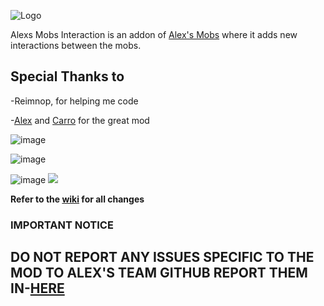 ![Logo](https://cdn.modrinth.com/data/cached_images/6063e1c3b7649027c1c46294d7ce77ead8fee3e9.png)


Alexs Mobs Interaction is an addon of [Alex's Mobs](https://modrinth.com/mod/alexs-mobs) where
it adds new interactions between the mobs.



Special Thanks to
-
-Reimnop, for helping me code

-[Alex](whttps://modrinth.com/user/AlexModGuy) and [Carro](whttps://modrinth.com/user/Carro1001) for the great mod


![image](https://media.forgecdn.net/attachments/description/975640/description_b7f3bb56-4f4e-4587-b3b2-57973964a02a.png)

![image](https://media.forgecdn.net/attachments/description/975640/description_7a2987d5-66c6-4658-aace-399896d57de9.png)

![image](https://media.forgecdn.net/attachments/description/975640/description_ec9f55db-3bb9-4cd0-916e-4251bd76ee8b.png)
[<img src="https://cdn.discordapp.com/attachments/1005771556875685910/1212057436119244830/Untitled-1.png?ex=65f07373&is=65ddfe73&hm=b1eecf4b88e7a3c4b52e9b4432e3b8033b3dd36532d5562bc1268b34682c11b8&">](https://discord.gg/S9kUFsmw2f)



**Refer to the [wiki](https://github.com/CrimsonCrips/AlexsMobsInteraction/wiki) for all changes**


### IMPORTANT NOTICE

##  DO NOT REPORT ANY ISSUES SPECIFIC TO THE MOD TO ALEX'S TEAM GITHUB REPORT THEM IN-[HERE](https://github.com/CrimsonCrips/AlexsMobsInteraction/issues)
